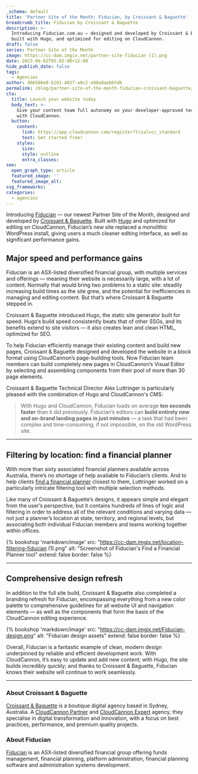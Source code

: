 ```yaml
---
_schema: default
title: 'Partner Site of the Month: Fiducian, by Croissant & Baguette'
breadcrumb_title: Fiducian by Croissant & Baguette
description: >-
  Introducing Fiducian.com.au — designed and developed by Croissant & Baguette,
  built with Hugo, and optimized for editing on CloudCannon.
draft: false
series: Partner Site of the Month
image: https://cc-dam.imgix.net/partner-site-fiducian (1).png
date: 2023-06-02T05:02:00+12:00
hide_publish_date: false
tags:
  - Agencies
author: 466580e8-b101-4837-a0c2-a90a8aebb5db
permalink: /blog/partner-site-of-the-month-fiducian-croissant-baguette/
cta:
  title: Launch your website today
  body_text: >-
    Give your content team full autonomy on your developer-approved tech stack
    with CloudCannon.
  button:
    content:
      link: https://app.cloudcannon.com/register?trial=cc_standard
      text: Get started free!
    styles:
      size:
      style: outline
      extra_classes:
seo:
  open_graph_type: article
  featured_image: ''
  featured_image_alt:
ssg_frameworks:
categories: 
  - agencies
---
```

Introducing [Fiducian](https://www.fiducian.com.au/) — our newest Partner Site of the Month, designed and developed by [Croissant & Baguette](https://cloudcannon.com/experts/croissant-baguette/). Built with [Hugo](https://cloudcannon.com/hugo-cms/) and optimized for editing on CloudCannon, Fiducian’s new site replaced a monolithic WordPress install, giving users a much cleaner editing interface, as well as significant performance gains.

## Major speed and performance gains

Fiducian is an ASX-listed diversified financial group, with multiple services and offerings — meaning their website is necessarily large, with a lot of content. Normally that would bring two problems to a static site: steadily increasing build times as the site grew, and the potential for inefficiencies in managing and editing content. But that’s where Croissant & Baguette stepped in.

Croissant & Baguette introduced Hugo, the static site generator built for speed. Hugo‘s build speed consistently beats that of other SSGs, and its benefits extend to site visitors — it also creates lean and clean HTML, optimized for SEO.

To help Fiducian efficiently manage their existing content and build new pages, Croissant & Baguette designed and developed the website in a block format using CloudCannon’s page-building tools. Now Fiducian team members can build completely new pages in CloudCannon’s Visual Editor by selecting and assembling components from their pool of more than 30 page elements.

Croissant & Baguette Technical Director Alex Luttringer is particularly pleased with the combination of Hugo and CloudCannon's CMS:

> With Hugo and CloudCannon, Fiducian loads on average **ten seconds faster** than it did previously. Fiducian’s editors can **build entirely new and on-brand landing pages in just minutes** — a task that had been complex and time-consuming, if not impossible, on the old WordPress site.

---

## Filtering by location: find a financial planner

With more than sixty associated financial planners available across Australia, there’s no shortage of help available to Fiducian’s clients. And to help clients&nbsp;[find a financial planner](https://www.fiducian.com.au/financial-advice/find-a-financial-planner/) closest to them, Luttringer worked on a particularly intricate filtering tool with multiple selection methods.

Like many of Croissant & Baguette’s designs, it appears simple and elegant from the user’s perspective, but it contains hundreds of lines of logic and filtering in order to address all of the relevant conditions and varying data — not just a planner’s location at state, territory, and regional levels, but associating both individual Fiducian members and teams working together within offices.

{% bookshop 'markdown/image' src: "https://cc-dam.imgix.net/location-filtering-fiducian (1).png" alt: "Screenshot of Fiducian's Find a Financial Planner tool" extend: false border: false %}

---

## **Comprehensive design refresh**

In addition to the full site build, Croissant & Baguette also completed a branding refresh for Fiducian, encompassing everything from a new color palette to comprehensive guidelines for all website UI and navigation elements — as well as the components that form the basis of the CloudCannon editing experience.

{% bookshop 'markdown/image' src: "https://cc-dam.imgix.net/Fiducian-design.png" alt: "Fiducian design assets" extend: false border: false %}

Overall, Fiducian is a fantastic example of clean, modern design underpinned by reliable and efficient development work. With CloudCannon, it’s easy to update and add new content; with Hugo, the site builds incredibly quickly; and thanks to Croissant & Baguette, Fiducian knows their website will continue to work seamlessly.

---

### About Croissant & Baguette

[Croissant & Baguette](https://croissantbaguette.com.au) is a boutique digital agency based in Sydney, Australia. A <a target="_blank" href="https://cloudcannon.com/partner-program/">CloudCannon Partner</a> and <a target="_blank" href="https://cloudcannon.com/experts/">CloudCannon Expert</a>&nbsp;agency, they specialise in digital transformation and innovation, with a focus on best practices, performance, and premium quality projects.

### About Fiducian

[Fiducian](https://www.fiducian.com.au/) is an ASX-listed diversified financial group offering funds management, financial planning, platform administration, financial planning software and administration systems development.